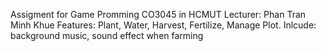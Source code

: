 Assigment for Game Promming CO3045 in HCMUT
Lecturer: Phan Tran Minh Khue 
Features: Plant, Water, Harvest, Fertilize, Manage Plot.
Inlcude: background music, sound effect when farming
